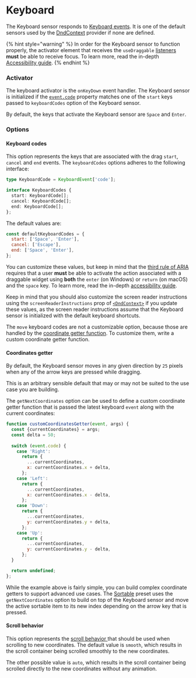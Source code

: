 # Keyboard

The Keyboard sensor responds to [Keyboard events](https://developer.mozilla.org/en-US/docs/Web/API/KeyboardEvent). It is one of the default sensors used by the [DndContext](../context-provider/) provider if none are defined.

{% hint style="warning" %}
In order for the Keyboard sensor to function properly, the activator element that receives the `useDraggable` [listeners](../draggable/usedraggable.md#listeners) **must** be able to receive focus. To learn more, read the in-depth [Accessibility guide](../../guides/accessibility.md).
{% endhint %}

### Activator

The keyboard activator is the `onKeyDown` event handler. The Keyboard sensor is initialized if the [`event.code`](https://developer.mozilla.org/en-US/docs/Web/API/KeyboardEvent/code) property matches one of the `start` keys passed to `keyboardCodes` option of the Keyboard sensor.

By default, the keys that activate the Keyboard sensor are `Space` and `Enter`.

### Options

#### Keyboard codes

This option represents the keys that are associated with the drag `start`, `cancel` and `end` events. The `keyboardCodes` options adheres to the following interface:

```typescript
type KeyboardCode = KeyboardEvent['code'];

interface KeyboardCodes {
  start: KeyboardCode[];
  cancel: KeyboardCode[];
  end: KeyboardCode[];
};
```

The default values are:

```javascript
const defaultKeyboardCodes = {
  start: ['Space', 'Enter'],
  cancel: ['Escape'],
  end: ['Space', 'Enter'],
};
```

You can customize these values, but keep in mind that the [third rule of ARIA ](https://www.w3.org/TR/using-aria/#3rdrule)requires that a user **must** be able to activate the action associated with a draggable widget using **both** the `enter` \(on Windows\) or `return` \(on macOS\) and the `space` key. To learn more, read the in-depth [accessibility guide](../../guides/accessibility.md).

Keep in mind that you should also customize the screen reader instructions using the `screenReaderInstructions` prop of [`<DndContext>`](../context-provider/) if you update these values, as the screen reader instructions assume that the Keyboard sensor is initialized with the default keyboard shortcuts.

The `move` keyboard codes are not a customizable option, because those are handled by the [coordinate getter function](keyboard.md#coordinates-getter). To customize them, write a custom coordinate getter function.

#### Coordinates getter

By default, the Keyboard sensor moves in any given direction by `25` pixels when any of the arrow keys are pressed while dragging.

This is an arbitrary sensible default that may or may not be suited to the use case you are building.

The `getNextCoordinates` option can be used to define a custom coordinate getter function that is passed the latest keyboard `event` along with the current coordinates:

```javascript
function customCoordinatesGetter(event, args) {
  const {currentCoordinates} = args;
  const delta = 50;
  
  switch (event.code) {
    case 'Right':
      return {
        ...currentCoordinates,
        x: currentCoordinates.x + delta,
      };
    case 'Left':
      return {
        ...currentCoordinates,
        x: currentCoordinates.x - delta,
      };
    case 'Down':
      return {
        ...currentCoordinates,
        y: currentCoordinates.y + delta,
      };
    case 'Up':
      return {
        ...currentCoordinates,
        y: currentCoordinates.y - delta,
      };
  }

  return undefined;
};
```

While the example above is fairly simple, you can build complex coordinate getters to support advanced use cases. The [Sortable](../../presets/sortable/) preset uses the `getNextCoordinates` option to build on top of the Keyboard sensor and move the active sortable item to its new index depending on the arrow key that is pressed.

#### Scroll behavior

This option represents the [scroll behavior ](https://developer.mozilla.org/en-US/docs/Web/API/Window/scrollTo)that should be used when scrolling to new coordinates. The default value is `smooth`, which results in the scroll container being scrolled smoothly to the new coordinates. 

The other possible value is `auto`, which results in the scroll container being scrolled directly to the new coordinates without any animation.

